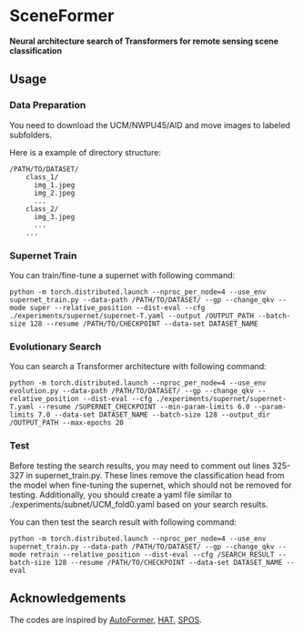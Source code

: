 # SceneFormer

**Neural architecture search of Transformers for remote sensing scene classification**

## Usage

### Data Preparation

You need to download the UCM/NWPU45/AID and move images to labeled subfolders.

Here is a example of directory structure:

```
/PATH/TO/DATASET/
    class_1/
      img_1.jpeg
      img_2.jpeg
      ...
    class_2/
      img_3.jpeg
      ...
    ...
```
### Supernet Train
You can train/fine-tune a supernet with following command:
```bulidoutcfg
python -m torch.distributed.launch --nproc_per_node=4 --use_env supernet_train.py --data-path /PATH/TO/DATASET/ --gp --change_qkv --mode super --relative_position --dist-eval --cfg ./experiments/supernet/supernet-T.yaml --output /OUTPUT_PATH --batch-size 128 --resume /PATH/TO/CHECKPOINT --data-set DATASET_NAME 
```
### Evolutionary Search
You can search a Transformer architecture with following command:
```bulidoutcfg
python -m torch.distributed.launch --nproc_per_node=4 --use_env evolution.py --data-path /PATH/TO/DATASET/ --gp --change_qkv --relative_position --dist-eval --cfg ./experiments/supernet/supernet-T.yaml --resume /SUPERNET_CHECKPOINT --min-param-limits 6.0 --param-limits 7.0 --data-set DATASET_NAME --batch-size 128 --output_dir /OUTPUT_PATH --max-epochs 20 
```
### Test
Before testing the search results, you may need to comment out lines 325-327 in supernet_train.py. These lines remove the classification head from the model when fine-tuning the supernet, which should not be removed for testing. Additionally, you should create a yaml file similar to ./experiments/subnet/UCM_fold0.yaml based on your search results.

You can then test the search result with following command:
```bulidoutcfg
python -m torch.distributed.launch --nproc_per_node=4 --use_env supernet_train.py --data-path /PATH/TO/DATASET/ --gp --change_qkv --mode retrain --relative_position --dist-eval --cfg /SEARCH_RESULT --batch-size 128 --resume /PATH/TO/CHECKPOINT --data-set DATASET_NAME --eval 
```

## Acknowledgements

The codes are inspired by [AutoFormer](https://github.com/microsoft/Cream/tree/main/AutoFormer), [HAT](https://github.com/mit-han-lab/hardware-aware-transformers), [SPOS](https://github.com/megvii-model/SinglePathOneShot).

